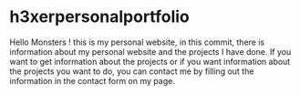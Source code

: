# h3xerpersonalportfolio

Hello Monsters !  this is my personal website, in this commit, there is information about my personal website and the projects I have done.
If you want to get information about the projects or if you want information about the projects you want to do, you can contact me by filling out the information in the contact form on my page.
